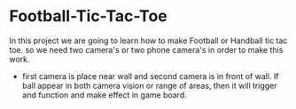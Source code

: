 # Football-Tic-Tac-Toe

In this project we are going to learn how to make Football or Handball tic tac toe.
so we need two camera's or two phone camera's in order to make this work.

-   first camera is place near wall and second camera is in front of wall. If ball appear in both camera vision or range of areas, then it will trigger and function and make effect in game board.
